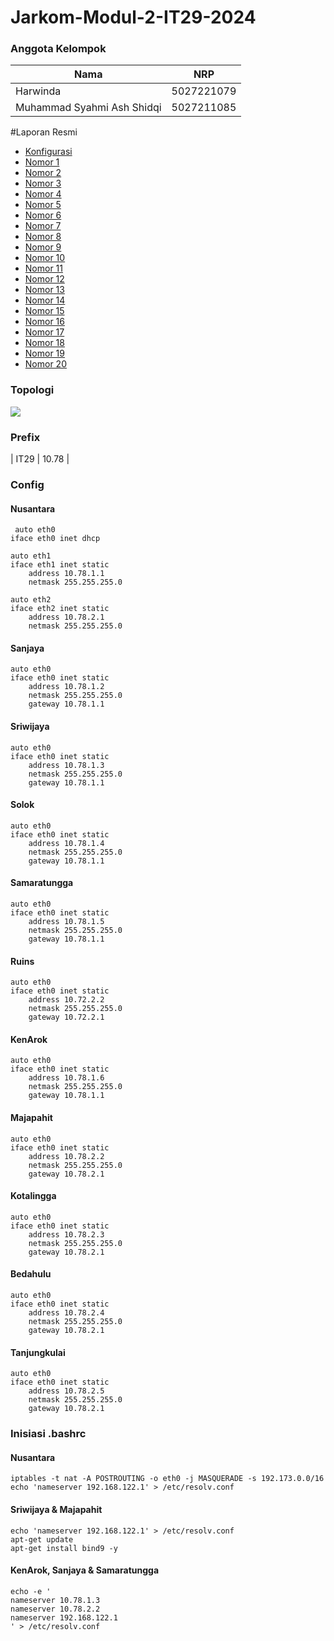 # Jarkom-Modul-2-IT29-2024

### Anggota Kelompok
| Nama | NRP |
|---------|---------|
| Harwinda | 5027221079   |
| Muhammad Syahmi Ash Shidqi | 5027211085   |

#Laporan Resmi

- [Konfigurasi](#topologi)
- [Nomor 1](#soal-1)
- [Nomor 2](#soal-2)
- [Nomor 3](#soal-3)
- [Nomor 4](#soal-4)
- [Nomor 5](#soal-5)
- [Nomor 6](#soal-6)
- [Nomor 7](#soal-7)
- [Nomor 8](#soal-8)
- [Nomor 9](#soal-9)
- [Nomor 10](#soal-10)
- [Nomor 11](#soal-11)
- [Nomor 12](#soal-12)
- [Nomor 13](#soal-13)
- [Nomor 14](#soal-14)
- [Nomor 15](#soal-15)
- [Nomor 16](#soal-16)
- [Nomor 17](#soal-17)
- [Nomor 18](#soal-18)
- [Nomor 19](#soal-19)
- [Nomor 20](#soal-20)

<a name="topologi"></a>
### Topologi
<img src="img/topologi.jpg">

### Prefix
| IT29 | 10.78 |

### Config
#### Nusantara
```
 auto eth0
iface eth0 inet dhcp

auto eth1
iface eth1 inet static
	address 10.78.1.1
	netmask 255.255.255.0

auto eth2
iface eth2 inet static
	address 10.78.2.1
	netmask 255.255.255.0
```

#### Sanjaya
```
auto eth0
iface eth0 inet static
	address 10.78.1.2
	netmask 255.255.255.0
	gateway 10.78.1.1
```

#### Sriwijaya
```
auto eth0
iface eth0 inet static
	address 10.78.1.3
	netmask 255.255.255.0
	gateway 10.78.1.1
```

#### Solok
```
auto eth0
iface eth0 inet static
	address 10.78.1.4
	netmask 255.255.255.0
	gateway 10.78.1.1
```

#### Samaratungga
```
auto eth0
iface eth0 inet static
	address 10.78.1.5
	netmask 255.255.255.0
	gateway 10.78.1.1
```
#### Ruins 
```
auto eth0
iface eth0 inet static
	address 10.72.2.2
	netmask 255.255.255.0
	gateway 10.72.2.1
```

#### KenArok
```
auto eth0
iface eth0 inet static
	address 10.78.1.6
	netmask 255.255.255.0
	gateway 10.78.1.1
```

#### Majapahit
```
auto eth0
iface eth0 inet static
	address 10.78.2.2
	netmask 255.255.255.0
	gateway 10.78.2.1
```

#### Kotalingga
```
auto eth0
iface eth0 inet static
	address 10.78.2.3
	netmask 255.255.255.0
	gateway 10.78.2.1
```

#### Bedahulu
```
auto eth0
iface eth0 inet static
	address 10.78.2.4
	netmask 255.255.255.0
	gateway 10.78.2.1
```

#### Tanjungkulai
```
auto eth0
iface eth0 inet static
	address 10.78.2.5
	netmask 255.255.255.0
	gateway 10.78.2.1
```


### Inisiasi .bashrc 

#### Nusantara
```
iptables -t nat -A POSTROUTING -o eth0 -j MASQUERADE -s 192.173.0.0/16
echo 'nameserver 192.168.122.1' > /etc/resolv.conf
```
#### Sriwijaya & Majapahit
```
echo 'nameserver 192.168.122.1' > /etc/resolv.conf
apt-get update
apt-get install bind9 -y      
```
#### KenArok, Sanjaya & Samaratungga
```
echo -e '
nameserver 10.78.1.3 
nameserver 10.78.2.2 
nameserver 192.168.122.1
' > /etc/resolv.conf
```

<a name="soal-1"></a>

<a name="soal-2"></a>

<a name="soal-3"></a>

<a name="soal-4"></a>

<a name="soal-5"></a>

<a name="soal-6"></a>

<a name="soal-7"></a>

<a name="soal-8"></a>

<a name="soal-9"></a>

<a name="soal-10"></a>

<a name="soal-11"></a>

<a name="soal-12"></a>

<a name="soal-13"></a>

<a name="soal-14"></a>

<a name="soal-15"></a>

<a name="soal-16"></a>

<a name="soal-17"></a>

<a name="soal-18"></a>

<a name="soal-19"></a>

<a name="soal-20"></a>

